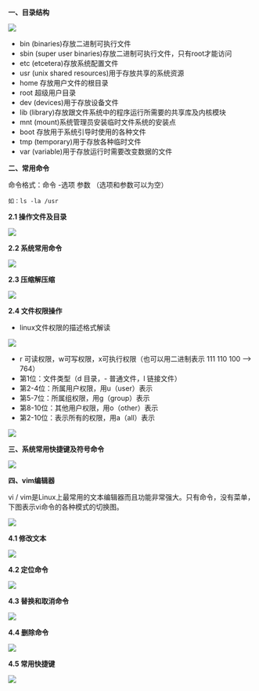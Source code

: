 **一、目录结构**

![](https://upload-images.jianshu.io/upload_images/6943526-0be608fb7637b1f5.jpg?imageMogr2/auto-orient/strip%7CimageView2/2/w/1240)

*   bin (binaries)存放二进制可执行文件
*   sbin (super user binaries)存放二进制可执行文件，只有root才能访问
*   etc (etcetera)存放系统配置文件
*   usr (unix shared resources)用于存放共享的系统资源
*   home 存放用户文件的根目录
*   root 超级用户目录
*   dev (devices)用于存放设备文件
*   lib (library)存放跟文件系统中的程序运行所需要的共享库及内核模块
*   mnt (mount)系统管理员安装临时文件系统的安装点
*   boot 存放用于系统引导时使用的各种文件
*   tmp (temporary)用于存放各种临时文件
*   var (variable)用于存放运行时需要改变数据的文件

**二、常用命令**

命令格式：命令 -选项 参数 （选项和参数可以为空）

```
如：ls -la /usr
```

**2.1 操作文件及目录**

**![](https://upload-images.jianshu.io/upload_images/6943526-25d5c72bff49e382.jpg?imageMogr2/auto-orient/strip%7CimageView2/2/w/1240)** 

**2.2 系统常用命令**

**![](https://upload-images.jianshu.io/upload_images/6943526-f991f21aa25221d8.jpg?imageMogr2/auto-orient/strip%7CimageView2/2/w/1240)** 

**2.3 压缩解压缩**

**![](https://upload-images.jianshu.io/upload_images/6943526-47f387eefbe91f80.jpg?imageMogr2/auto-orient/strip%7CimageView2/2/w/1240)** 

**2.4 文件权限操作**

*   linux文件权限的描述格式解读

![](https://upload-images.jianshu.io/upload_images/6943526-f92576d009edc783.jpg?imageMogr2/auto-orient/strip%7CimageView2/2/w/1240)

*   r 可读权限，w可写权限，x可执行权限（也可以用二进制表示 111 110 100 --> 764）
*   第1位：文件类型（d 目录，- 普通文件，l 链接文件）
*   第2-4位：所属用户权限，用u（user）表示
*   第5-7位：所属组权限，用g（group）表示
*   第8-10位：其他用户权限，用o（other）表示
*   第2-10位：表示所有的权限，用a（all）表示

![](https://upload-images.jianshu.io/upload_images/6943526-84648da5bc7b8688.jpg?imageMogr2/auto-orient/strip%7CimageView2/2/w/1240)

**三、系统常用快捷键及符号命令**

![](https://upload-images.jianshu.io/upload_images/6943526-9519cea7f847ce00.jpg?imageMogr2/auto-orient/strip%7CimageView2/2/w/1240)

**四、vim编辑器**

vi / vim是Linux上最常用的文本编辑器而且功能非常强大。只有命令，没有菜单，下图表示vi命令的各种模式的切换图。

![](https://upload-images.jianshu.io/upload_images/6943526-10400fe1e8d7e508.jpg?imageMogr2/auto-orient/strip%7CimageView2/2/w/1240)

**4.1 修改文本**

![](https://upload-images.jianshu.io/upload_images/6943526-2e9832f61264d8f1.jpg?imageMogr2/auto-orient/strip%7CimageView2/2/w/1240)

**4.2 定位命令**

![](https://upload-images.jianshu.io/upload_images/6943526-725bd436f9a7f2f2.jpg?imageMogr2/auto-orient/strip%7CimageView2/2/w/1240)

**4.3 替换和取消命令**

![](https://upload-images.jianshu.io/upload_images/6943526-63cde412c179e7df.jpg?imageMogr2/auto-orient/strip%7CimageView2/2/w/1240)

**4.4 删除命令**

![](https://upload-images.jianshu.io/upload_images/6943526-17c4c422a9e8500b.jpg?imageMogr2/auto-orient/strip%7CimageView2/2/w/1240)

**4.5 常用快捷键**

![](https://upload-images.jianshu.io/upload_images/6943526-e662a80dd782a952.jpg?imageMogr2/auto-orient/strip%7CimageView2/2/w/1240)

